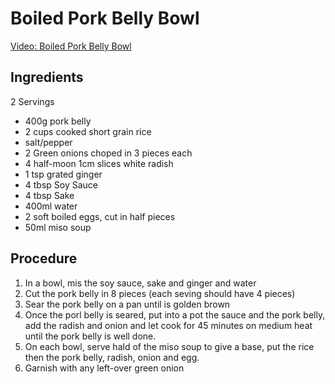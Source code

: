 # Boiled Pork Belly Bowl

[Video: Boiled Pork Belly Bowl](https://www.youtube.com/watch?v=Xc-jR1c46a4)

## Ingredients

2 Servings

- 400g pork belly
- 2 cups cooked short grain rice
- salt/pepper
- 2 Green onions choped in 3 pieces each
- 4 half-moon 1cm slices white radish
- 1 tsp grated ginger
- 4 tbsp Soy Sauce
- 4 tbsp Sake
- 400ml water
- 2 soft boiled eggs, cut in half pieces
- 50ml miso soup

## Procedure

1. In a bowl, mis the soy sauce, sake and ginger and water
2. Cut the pork belly in 8 pieces (each seving should have 4 pieces)
3. Sear the pork belly on a pan until is golden brown
4. Once the porl belly is seared, put into a pot the sauce and the pork belly, add the radish and onion and let cook for 45 minutes on medium heat until the pork belly is well done.
5. On each bowl, serve hald of the miso soup to give a base, put the rice then the pork belly, radish, onion and egg.
6. Garnish with any left-over green onion
